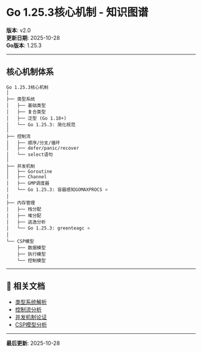 # Go 1.25.3核心机制 - 知识图谱

**版本**: v2.0  
**更新日期**: 2025-10-28  
**Go版本**: 1.25.3

---

## 核心机制体系

```text
Go 1.25.3核心机制
│
├── 类型系统
│   ├── 基础类型
│   ├── 复合类型
│   ├── 泛型 (Go 1.18+)
│   └── Go 1.25.3: 简化规范
│
├── 控制流
│   ├── 顺序/分支/循环
│   ├── defer/panic/recover
│   └── select语句
│
├── 并发机制
│   ├── Goroutine
│   ├── Channel
│   ├── GMP调度器
│   └── Go 1.25.3: 容器感知GOMAXPROCS ⭐
│
├── 内存管理
│   ├── 栈分配
│   ├── 堆分配
│   ├── 逃逸分析
│   └── Go 1.25.3: greenteagc ⭐
│
└── CSP模型
    ├── 数据模型
    ├── 执行模型
    └── 控制模型
```

---

## 🔗 相关文档

- [类型系统解析](./01-Go-1.25.3类型系统完整解析.md)
- [控制流分析](./02-Go-1.25.3控制流机制深度分析.md)
- [并发机制论证](./03-Go-1.25.3并发机制完整论证.md)
- [CSP模型分析](./04-CSP模型三维完整分析-2025.md)

---

**最后更新**: 2025-10-28
